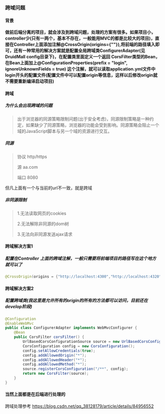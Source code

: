 ### 跨域问题

#### 背景

**做前后端分离的项目，就会涉及到跨域问题，处理的方案有很多。如果项目小，controller少(只有一两个，基本不存在，一般能用MVC的都是比较大的项目)，直接在Controller上面添加注解@CrossOrigin(origins={""}),将前端的路径填入即可，还有一种常用的解决方案就是配置全局跨域类ConfigurerAdapter(见DruidMall config目录下)，在配置类里面定义一个返回 CorsFilter类型的Bean，在Bean上面加上@ConfigurationProperties(prefix = "login", ignoreUnknownFields = true) 这个注解，就可以读取application.yml文件中 login开头的配置文件(配置文件中可以配置origin等信息，这样以后修改origin就不需要重新编译启动项目)**



#### 跨域

##### 为什么会出现跨域的问题

> 出于浏览器的同源策略限制问题(出于安全考虑)，同源限制策略是一种约定，如果缺少了同源策略，浏览器的功能会受到影响。同源策略会阻止一个域的JavaScript脚本与另一个域的资源进行交互。



##### 同源

> 协议  http/https
>
> 源   aa.com
>
> 端口 8080

但凡上面有一个与当前的url不一致，就是跨域



##### 非同源限制

> 1.无法读取网页的cookies
>
> 2.无法解除非同源的dom树
>
> 3.无法向非同源发送ajax请求



#### 跨域解决方案1

##### 配置在Controller 上面的跨域注解，一般只需要将前端项目的路径写在这个地方就可以了

```java
@CrossOrigin(origins = {"http://localhost:4300","http://localhost:4320","http://localhost:3000")
```



#### 跨域解决方案2

##### 配置跨域类(我这里是允许所有的origin的所有的方法都可以访问，目前还在develop阶段)

```java
@Configuration
@EnableWebMvc
public class ConfigurerAdapter implements WebMvcConfigurer {
    @Bean
    public CorsFilter corsFilter() {
        UrlBasedCorsConfigurationSource source = new UrlBasedCorsConfigurationSource();
        CorsConfiguration config = new CorsConfiguration();
        config.setAllowCredentials(true);
        config.addAllowedOrigin("*");
        config.addAllowedHeader("*");
        config.addAllowedMethod("*");
        source.registerCorsConfiguration("/**", config);
        return new CorsFilter(source);
    }
}
```



#### 当然上面都是在后端进行处理的

跨域处理参考 https://blog.csdn.net/qq_38128179/article/details/84956552